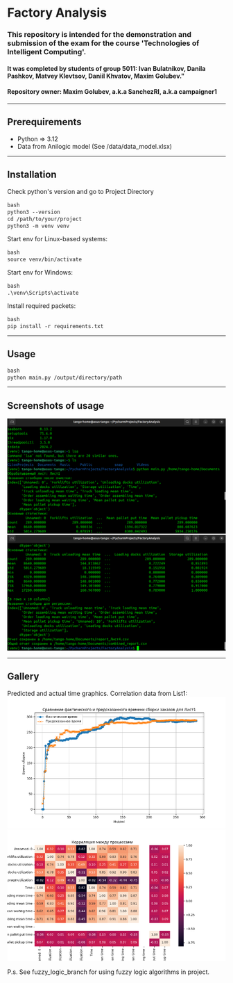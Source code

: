 Factory Analysis
=========================================================================================================================================
### This repository is intended for the demonstration and submission of the exam for the course 'Technologies of Intelligent Computing'. 
#### It was completed by students of group 5011: Ivan Bulatnikov, Danila Pashkov, Matvey Klevtsov, Daniil Khvatov, Maxim Golubev."
#### Repository owner: Maxim Golubev, a.k.a SanchezRI, a.k.a campaigner1
_________________________________________________________________________________________________________________________________________
## Prerequirements
- Python => 3.12
- Data from Anilogic model (See /data/data_model.xlsx)
_________________________________________________________________________________________________________________________________________
## Installation
Check python's version and go to Project Directory

    bash
    python3 --version
    cd /path/to/your/project
    python3 -m venv venv
Start env for Linux-based systems:

    bash
    source venv/bin/activate
Start env for Windows:

    bash
    .\venv\Scripts\activate
Install required packets:

    bash
    pip install -r requirements.txt
_________________________________________________________________________________________________________________________________________
## Usage
    bash
    python main.py /output/directory/path
    
_________________________________________________________________________________________________________________________________________
## Screenshots of usage
![img.png](data/results_img/usage_1.png "Pic.1.")
![img.png](data/results_img/usage_2.png "Pic.1.")
_________________________________________________________________________________________________________________________________________
## Gallery
Predicted and actual time graphics. Correlation data from List1:
![img.png](data/results_img/predicted_vs_actual_Лист1.png "Pic.1.")
![img.png](data/results_img/correlation_heatmap_Лист1.png "Pic.1.")

P.s. See fuzzy_logic_branch for using fuzzy logic algorithms in project.
